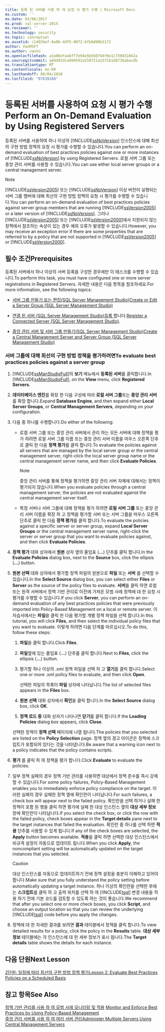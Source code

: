 ```yaml
---
title: 등록 된 서버를 사용 하 여 요청 시 평가 수행 | Microsoft Docs
ms.custom: ''
ms.date: 03/06/2017
ms.prod: sql-server-2014
ms.reviewer: ''
ms.technology: security
ms.topic: conceptual
ms.assetid: c14034ef-6e0b-4df5-8072-bfb8d90b3172
author: VanMSFT
ms.author: vanto
ms.openlocfilehash: a3a06efaabff7e94e5b560744f0e1c739831042a
ms.sourcegitcommit: ad4d92dce894592a259721a1571b1d8736abacdb
ms.translationtype: MT
ms.contentlocale: ko-KR
ms.lasthandoff: 08/04/2020
ms.locfileid: "87639168"
---
```

# <a name="perform-an-on-demand-evaluation-by-using-registered-servers"></a><span data-ttu-id="62c51-102">등록된 서버를 사용하여 요청 시 평가 수행</span><span class="sxs-lookup"><span data-stu-id="62c51-102">Perform an On-Demand Evaluation by Using Registered Servers</span></span>

  <span data-ttu-id="62c51-103">등록된 서버를 사용하여 하나 이상의 [!INCLUDE[ssNoVersion](../includes/ssnoversion-md.md)] 인스턴스에 대해 최선의 구현 방법 정책의 요청 시 평가를 수행할 수 있습니다.</span><span class="sxs-lookup"><span data-stu-id="62c51-103">You can perform an on-demand evaluation of best practices policies against one or more instances of [!INCLUDE[ssNoVersion](../includes/ssnoversion-md.md)] by using Registered Servers.</span></span> <span data-ttu-id="62c51-104">로컬 서버 그룹 또는 중앙 관리 서버를 사용할 수 있습니다.</span><span class="sxs-lookup"><span data-stu-id="62c51-104">You can use either local server groups or a central management server.</span></span>  
  
> [!NOTE]  
>  <span data-ttu-id="62c51-105">[!INCLUDE[ssVersion2005](../includes/ssversion2005-md.md)] 또는 [!INCLUDE[ssNoVersion](../includes/ssnoversion-md.md)] 이상 버전이 실행되는 서버 그룹 멤버에 대해 최선의 구현 방법 정책의 요청 시 평가를 수행할 수 있습니다.</span><span class="sxs-lookup"><span data-stu-id="62c51-105">You can perform an on-demand evaluation of best practices policies against server group members that are running [!INCLUDE[ssVersion2005](../includes/ssversion2005-md.md)] or a later version of [!INCLUDE[ssNoVersion](../includes/ssnoversion-md.md)].</span></span> <span data-ttu-id="62c51-106">그러나 [!INCLUDE[ssVersion2005](../includes/ssversion2005-md.md)] 또는 [!INCLUDE[ssVersion2000](../includes/ssversion2000-md.md)]에서 지원되지 않는 정책에서 참조하는 속성이 있는 경우 예외 오류가 발생할 수 있습니다.</span><span class="sxs-lookup"><span data-stu-id="62c51-106">However, you may receive an exception error if there are some properties that are referred to by a policy that are not supported in [!INCLUDE[ssVersion2005](../includes/ssversion2005-md.md)] or [!INCLUDE[ssVersion2000](../includes/ssversion2000-md.md)].</span></span>  
  
## <a name="prerequisites"></a><span data-ttu-id="62c51-107">필수 조건</span><span class="sxs-lookup"><span data-stu-id="62c51-107">Prerequisites</span></span>  
 <span data-ttu-id="62c51-108">등록된 서버에서 하나 이상의 서버 등록을 구성한 경우에만 이 태스크를 수행할 수 있습니다.</span><span class="sxs-lookup"><span data-stu-id="62c51-108">To perform this task, you must have configured one or more server registrations in Registered Servers.</span></span> <span data-ttu-id="62c51-109">자세한 내용은 다음 항목을 참조하세요.</span><span class="sxs-lookup"><span data-stu-id="62c51-109">For more information, see the following topics:</span></span>  
  
-   [<span data-ttu-id="62c51-110">서버 그룹 만들기 또는 편집&#40;SQL Server Management Studio&#41;</span><span class="sxs-lookup"><span data-stu-id="62c51-110">Create or Edit a Server Group &#40;SQL Server Management Studio&#41;</span></span>](../ssms/register-servers/create-or-edit-a-server-group-sql-server-management-studio.md)  
  
-   <span data-ttu-id="62c51-111">[연결 된 서버 &#40;SQL Server Management Studio&#41;등록 ](../ssms/register-servers/register-a-connected-server-sql-server-management-studio.md)합니다.</span><span class="sxs-lookup"><span data-stu-id="62c51-111">[Register a Connected Server &#40;SQL Server Management Studio&#41;](../ssms/register-servers/register-a-connected-server-sql-server-management-studio.md).</span></span>  
  
-   [<span data-ttu-id="62c51-112">중앙 관리 서버 및 서버 그룹 만들기&#40;SQL Server Management Studio&#41;</span><span class="sxs-lookup"><span data-stu-id="62c51-112">Create a Central Management Server and Server Group &#40;SQL Server Management Studio&#41;</span></span>](../ssms/register-servers/create-a-central-management-server-and-server-group.md)  
  
### <a name="to-evaluate-best-practices-policies-against-a-server-group"></a><span data-ttu-id="62c51-113">서버 그룹에 대해 최선의 구현 방법 정책을 평가하려면</span><span class="sxs-lookup"><span data-stu-id="62c51-113">To evaluate best practices policies against a server group</span></span>  
  
1.  <span data-ttu-id="62c51-114">[!INCLUDE[ssManStudioFull](../includes/ssmanstudiofull-md.md)]의 **보기** 메뉴에서 **등록된 서버**를 클릭합니다.</span><span class="sxs-lookup"><span data-stu-id="62c51-114">In [!INCLUDE[ssManStudioFull](../includes/ssmanstudiofull-md.md)], on the **View** menu, click **Registered Servers**.</span></span>  
  
2.  <span data-ttu-id="62c51-115">**데이터베이스 엔진**를 확장 한 다음 구성에 따라 **로컬 서버 그룹**또는 **중앙 관리 서버**를 확장 합니다.</span><span class="sxs-lookup"><span data-stu-id="62c51-115">Expand **Database Engine**, and then expand either **Local Server Groups**, or **Central Management Servers**, depending on your configuration.</span></span>  
  
3.  <span data-ttu-id="62c51-116">다음 중 하나를 수행합니다.</span><span class="sxs-lookup"><span data-stu-id="62c51-116">Do either of the following:</span></span>  
  
    -   <span data-ttu-id="62c51-117">로컬 서버 그룹 또는 중앙 관리 서버에서 관리 하는 모든 서버에 대해 정책을 평가 하려면 로컬 서버 그룹 이름 또는 중앙 관리 서버 이름을 마우스 오른쪽 단추로 클릭 한 다음 **정책 평가**를 클릭 합니다.</span><span class="sxs-lookup"><span data-stu-id="62c51-117">To evaluate the policies against all servers that are managed by the local server group or the central management server, right-click the local server group name or the central management server name, and then click **Evaluate Policies**.</span></span>  
  
        > [!NOTE]  
        >  <span data-ttu-id="62c51-118">중앙 관리 서버를 통해 정책을 평가하면 중앙 관리 서버 자체에 대해서는 정책이 평가되지 않습니다.</span><span class="sxs-lookup"><span data-stu-id="62c51-118">When you evaluate policies through a central management server, the policies are not evaluated against the central management server itself.</span></span>  
  
    -   <span data-ttu-id="62c51-119">특정 서버나 서버 그룹에 대해 정책을 평가 하려면 **로컬 서버 그룹** 또는 중앙 관리 서버 이름을 확장 하 고 정책을 평가할 서버 또는 서버 그룹을 마우스 오른쪽 단추로 클릭 한 다음 **정책 평가**를 클릭 합니다.</span><span class="sxs-lookup"><span data-stu-id="62c51-119">To evaluate the policies against a specific server or server group, expand **Local Server Groups** or the central management server name, right-click the server or server group that you want to evaluate policies against, and then click **Evaluate Policies**.</span></span>  
  
4.  <span data-ttu-id="62c51-120">**정책 평가** 대화 상자에서 **원본** 상자 옆의 줄임표 (**...**) 단추를 클릭 합니다.</span><span class="sxs-lookup"><span data-stu-id="62c51-120">In the **Evaluate Policies** dialog box, next to the **Source** box, click the ellipsis (**...**) button.</span></span>  
  
5.  <span data-ttu-id="62c51-121">**원본 선택** 대화 상자에서 평가할 정책 파일의 원본으로 **파일** 또는 **서버** 를 선택할 수 있습니다.</span><span class="sxs-lookup"><span data-stu-id="62c51-121">In the **Select Source** dialog box, you can select either **Files** or **Server** as the source of the policy files to evaluate.</span></span> <span data-ttu-id="62c51-122">**서버**를 클릭 하면 로컬 또는 원격 서버에서 정책 기반 관리로 이전에 가져온 모범 사례 정책에 대 한 요청 시 평가를 수행할 수 있습니다.</span><span class="sxs-lookup"><span data-stu-id="62c51-122">If you click **Server**, you can perform an on-demand evaluation of any best practices policies that were previously imported into Policy-Based Management on a local or remote server.</span></span> <span data-ttu-id="62c51-123">이 자습서에서는 **파일**을 클릭 한 다음 평가할 개별 정책 파일을 선택 합니다.</span><span class="sxs-lookup"><span data-stu-id="62c51-123">In this tutorial, you will click **Files**, and then select the individual policy files that you want to evaluate.</span></span> <span data-ttu-id="62c51-124">이렇게 하려면 다음 단계를 따르십시오.</span><span class="sxs-lookup"><span data-stu-id="62c51-124">To do this, follow these steps:</span></span>  
  
    1.  <span data-ttu-id="62c51-125">**파일**을 클릭 합니다.</span><span class="sxs-lookup"><span data-stu-id="62c51-125">Click **Files**.</span></span>  
  
    2.  <span data-ttu-id="62c51-126">**파일**옆에 있는 줄임표 (**...**) 단추를 클릭 합니다.</span><span class="sxs-lookup"><span data-stu-id="62c51-126">Next to **Files**, click the ellipsis (**...**) button.</span></span>  
  
    3.  <span data-ttu-id="62c51-127">평가할 하나 이상의 .xml 정책 파일을 선택 하 고 **열기**를 클릭 합니다.</span><span class="sxs-lookup"><span data-stu-id="62c51-127">Select one or more .xml policy files to evaluate, and then click **Open**.</span></span>  
  
         <span data-ttu-id="62c51-128">선택한 파일의 목록이 **파일** 상자에 나타납니다.</span><span class="sxs-lookup"><span data-stu-id="62c51-128">The list of selected files appears in the **Files** box.</span></span>  
  
    4.  <span data-ttu-id="62c51-129">**원본 선택** 대화 상자에서 **확인**을 클릭 합니다.</span><span class="sxs-lookup"><span data-stu-id="62c51-129">In the **Select Source** dialog box, click **OK**.</span></span>  
  
    5.  <span data-ttu-id="62c51-130">**정책 로드 중** 대화 상자가 나타나면 **닫기**를 클릭 합니다.</span><span class="sxs-lookup"><span data-stu-id="62c51-130">If the **Loading Policies** dialog box appears, click **Close**.</span></span>  
  
     <span data-ttu-id="62c51-131">선택한 정책이 **정책 선택** 페이지에 나열 됩니다.</span><span class="sxs-lookup"><span data-stu-id="62c51-131">The policies that you selected are listed on the **Policy Selection** page.</span></span> <span data-ttu-id="62c51-132">정책 옆의 경고 아이콘은 정책에 스크립트가 포함되어 있다는 것을 나타냅니다.</span><span class="sxs-lookup"><span data-stu-id="62c51-132">Be aware that a warning icon next to a policy indicates that the policy contains scripts.</span></span>  
  
6.  <span data-ttu-id="62c51-133">**평가** 를 클릭 하 여 정책을 평가 합니다.</span><span class="sxs-lookup"><span data-stu-id="62c51-133">Click **Evaluate** to evaluate the policies.</span></span>  
  
7.  <span data-ttu-id="62c51-134">일부 정책 실패의 경우 정책 기반 관리를 사용하면 대상에서 정책 준수를 즉시 강제할 수 있습니다.</span><span class="sxs-lookup"><span data-stu-id="62c51-134">For some policy failures, Policy-Based Management enables you to immediately enforce policy compliance on the target.</span></span> <span data-ttu-id="62c51-135">이러한 실패의 경우 실패한 정책 옆에 확인란이 나타납니다.</span><span class="sxs-lookup"><span data-stu-id="62c51-135">For such failures, a check box will appear next to the failed policy.</span></span> <span data-ttu-id="62c51-136">확인란을 선택 하거나 실패 한 정책이 포함 된 행을 클릭 하면 평가에 실패 한 대상 인스턴스 옆의 **대상 세부 정보** 창에 확인란이 나타납니다.</span><span class="sxs-lookup"><span data-stu-id="62c51-136">If you select the check box, or click the row with the failed policy, check boxes appear in the **Target details** pane next to the target instances that failed the evaluation.</span></span> <span data-ttu-id="62c51-137">확인란 중 하나를 선택 하면 **적용** 단추를 사용할 수 있게 됩니다.</span><span class="sxs-lookup"><span data-stu-id="62c51-137">If any of the check boxes are selected, the **Apply** button becomes available.</span></span> <span data-ttu-id="62c51-138">**적용**을 클릭 하면 선택한 대상 인스턴스에서 비규격 설정이 자동으로 업데이트 됩니다.</span><span class="sxs-lookup"><span data-stu-id="62c51-138">When you click **Apply**, the noncompliant setting will be automatically updated on the target instances that you selected.</span></span>  
  
    > [!CAUTION]  
    >  <span data-ttu-id="62c51-139">대상 인스턴스를 자동으로 업데이트하기 전에 정책 설정을 충분히 이해하고 있어야 합니다.</span><span class="sxs-lookup"><span data-stu-id="62c51-139">Make sure that you fully understand the policy setting before automatically updating a target instance.</span></span> <span data-ttu-id="62c51-140">하나 이상의 확인란을 선택한 후에는 **스크립트**를 클릭 하 고 출력 위치를 선택 하 여 [!INCLUDE[tsql](../includes/tsql-md.md)] 변경 내용을 적용 하기 전에 기본 코드를 검토할 수 있도록 하는 것이 좋습니다.</span><span class="sxs-lookup"><span data-stu-id="62c51-140">We recommend that after you select one or more check boxes, you click **Script**, and choose an output location so that you can review the underlying [!INCLUDE[tsql](../includes/tsql-md.md)] code before you apply the changes.</span></span>  
  
8.  <span data-ttu-id="62c51-141">정책에 대 한 자세한 결과를 보려면 **결과** 테이블에서 정책을 클릭 합니다.</span><span class="sxs-lookup"><span data-stu-id="62c51-141">To view detailed results for a policy, click the policy in the **Results** table.</span></span> <span data-ttu-id="62c51-142">**대상 세부 정보** 테이블에는 각 인스턴스에 대 한 세부 정보가 표시 됩니다.</span><span class="sxs-lookup"><span data-stu-id="62c51-142">The **Target details** table shows the details for each instance.</span></span>  
  
## <a name="next-lesson"></a><span data-ttu-id="62c51-143">다음 단원</span><span class="sxs-lookup"><span data-stu-id="62c51-143">Next Lesson</span></span>  
 [<span data-ttu-id="62c51-144">2단원: 일정에 따라 최선의 구현 방법 정책 평가</span><span class="sxs-lookup"><span data-stu-id="62c51-144">Lesson 2: Evaluate Best Practices Policies on a Scheduled Basis</span></span>](../../2014/tutorials/lesson-2-evaluate-best-practices-policies-on-a-scheduled-basis.md)  
  
## <a name="see-also"></a><span data-ttu-id="62c51-145">참고 항목</span><span class="sxs-lookup"><span data-stu-id="62c51-145">See Also</span></span>  
 <span data-ttu-id="62c51-146">[정책 기반 관리를 사용 하 여 모범 사례 모니터링 및 적용](../relational-databases/policy-based-management/monitor-and-enforce-best-practices-by-using-policy-based-management.md) </span><span class="sxs-lookup"><span data-stu-id="62c51-146">[Monitor and Enforce Best Practices by Using Policy-Based Management](../relational-databases/policy-based-management/monitor-and-enforce-best-practices-by-using-policy-based-management.md) </span></span>  
 [<span data-ttu-id="62c51-147">중앙 관리 서버를 사용 하 여 여러 서버 관리</span><span class="sxs-lookup"><span data-stu-id="62c51-147">Administer Multiple Servers Using Central Management Servers</span></span>](../relational-databases/administer-multiple-servers-using-central-management-servers.md)  
  
  
